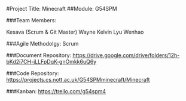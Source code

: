 #Project Title: Minecraft
##Module: G54SPM

###Team Members: 


Kesava (Scrum & Git Master) 
Wayne 
Kelvin 
Lyu 
Wenhao


###Agile Methodolgy: 
Scrum

###Document Repository: 
https://drive.google.com/drive/folders/12h-bKd2i7CH-jLLFpDqK-gnOmkk6uQ6y

###Code Repository:
https://projects.cs.nott.ac.uk/G54SPMminecraft/Minecraft

###Kanban:
https://trello.com/g54spm4